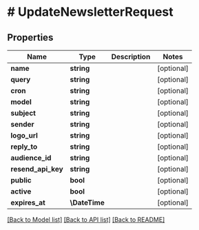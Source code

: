 # # UpdateNewsletterRequest

## Properties

Name | Type | Description | Notes
------------ | ------------- | ------------- | -------------
**name** | **string** |  | [optional]
**query** | **string** |  | [optional]
**cron** | **string** |  | [optional]
**model** | **string** |  | [optional]
**subject** | **string** |  | [optional]
**sender** | **string** |  | [optional]
**logo_url** | **string** |  | [optional]
**reply_to** | **string** |  | [optional]
**audience_id** | **string** |  | [optional]
**resend_api_key** | **string** |  | [optional]
**public** | **bool** |  | [optional]
**active** | **bool** |  | [optional]
**expires_at** | **\DateTime** |  | [optional]

[[Back to Model list]](../../README.md#models) [[Back to API list]](../../README.md#endpoints) [[Back to README]](../../README.md)
